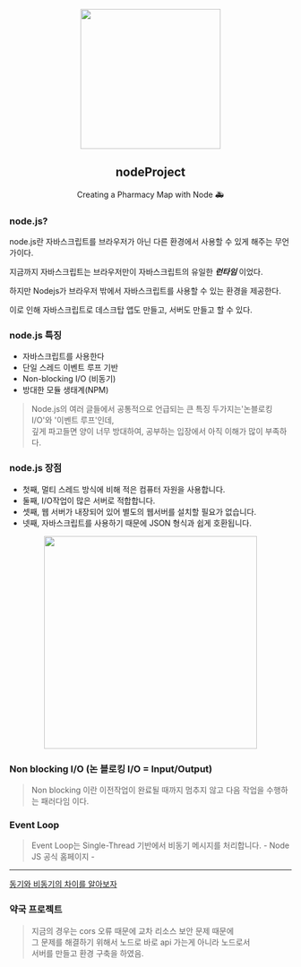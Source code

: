 <p align="center">
  <img src="https://user-images.githubusercontent.com/110442250/201089444-6362d275-d34b-4047-8a6e-9549f24e48c1.png" height="250">
  <h2 align="center">nodeProject</h2>
  <p align="center">Creating a Pharmacy Map with Node 🚑<p>

  </p>
</p>

### node.js? 
  
  node.js란 자바스크립트를 브라우저가 아닌 다른 환경에서 사용할 수 있게 해주는 무언가이다. <br>
  
  지금까지 자바스크립트는 브라우저만이 자바스크립트의 유일한 ***런타임*** 이었다. <br>
  
  하지만 Nodejs가 브라우저 밖에서 자바스크립트를 사용할 수 있는 환경을 제공한다. <br> 
  
  이로 인해 자바스크립트로 데스크탑 앱도 만들고, 서버도 만들고 할 수 있다.
  
### node.js 특징

 - 자바스크립트를 사용한다
 - 단일 스레드 이벤트 루프 기반
 - Non-blocking I/O (비동기)
 - 방대한 모듈 생태계(NPM)
 
> Node.js의 여러 글들에서 공통적으로 언급되는 큰 특징 두가지는'논블로킹 I/O'와 '이벤트 루프'인데, <br> 
  깊게 파고들면 양이 너무 방대하여, 공부하는 입장에서 아직 이해가 많이 부족하다.
  
### node.js 장점  

 - 첫째, 멀티 스레드 방식에 비해 적은 컴퓨터 자원을 사용합니다. 
 - 둘째, I/O작업이 많은 서버로 적합합니다. 
 - 셋째, 웹 서버가 내장되어 있어 별도의 웹서버를 설치할 필요가 없습니다. 
 - 넷째, 자바스크립트를 사용하기 때문에 JSON 형식과 쉽게 호환됩니다.
  
  <p align="center">
 <img src="https://user-images.githubusercontent.com/110442250/201114440-ea76a87b-d159-40a4-bda1-3c8470838641.jpg" height="380"> </p>


### Non blocking I/O (논 블로킹 I/O = Input/Output)

> Non blocking 이란 이전작업이 완료될 때까지 멈추지 않고 다음 작업을 수행하는 패러다임 이다.

### Event Loop 

> Event Loop는 Single-Thread 기반에서 비동기 메시지를 처리합니다. - Node JS 공식 홈페이지 -
 
 <hr>
 
 [동기와 비동기의 차이를 알아보자](https://moondol-ai.tistory.com/367)
 
 
 ### 약국 프로젝트
 
 > 지금의 경우는 cors 오류 때문에 교차 리소스 보안 문제 때문에 <br>
  그 문제를 해결하기 위해서 노드로 바로 api 가는게 아니라 노드로서 <br> 
  서버를 만들고 환경 구축을 하였음.
